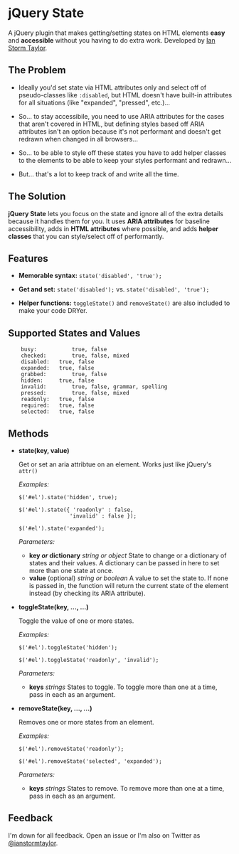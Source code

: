 # jQuery State

A jQuery plugin that makes getting/setting states on HTML elements **easy** and **accessible** without you having to do extra work. Developed by [Ian Storm Taylor](http://twitter.com/ianstormtaylor).


## The Problem

* Ideally you'd set state via HTML attributes only and select off of pseudo-classes like `:disabled`, but HTML doesn't have built-in attributes for all situations (like "expanded", "pressed", etc.)…

* So… to stay accessibile, you need to use ARIA attributes for the cases that aren't covered in HTML, but defining styles based off ARIA attributes isn't an option because it's not performant and doesn't get redrawn when changed in all browsers…

* So… to be able to style off these states you have to add helper classes to the elements to be able to keep your styles performant and redrawn…

* But… that's a lot to keep track of and write all the time.


## The Solution

**jQuery State** lets you focus on the state and ignore all of the extra details because it handles them for you. It uses **ARIA attributes** for baseline accessibility, adds in **HTML attributes** where possible, and adds **helper classes** that you can style/select off of performantly.



## Features

* **Memorable syntax:** `state('disabled', 'true');`

* **Get and set:** `state('disabled');` vs. `state('disabled', 'true');`

* **Helper functions:** `toggleState()` and `removeState()` are also included to make your code DRYer.



## Supported States and Values

		busy:			true, false
		checked:		true, false, mixed
		disabled:	true, false
		expanded:	true, false
		grabbed:		true, false
		hidden:		true, false
		invalid:		true, false, grammar, spelling
		pressed:		true, false, mixed
		readonly:	true, false
		required:	true, false
		selected:	true, false



## Methods

*   **state(key, value)**

    Get or set an aria attribtue on an element. Works just like jQuery's `attr()`

    _Examples:_

        $('#el').state('hidden', true);

        $('#el').state({ 'readonly' : false,
                        'invalid' : false });

        $('#el').state('expanded');

    _Parameters:_

    *   **key *or* dictionary** _string or object_ State to change or a dictionary of states and their values. A dictionary can be passed in here to set more than one state at once.
    *   **value** (optional) _string or boolean_ A value to set the state to. If none is passed in, the function will return the current state of the element instead (by checking its ARIA attribute).


*   **toggleState(key, ..., ...)**

    Toggle the value of one or more states. 

    _Examples:_

        $('#el').toggleState('hidden');

        $('#el').toggleState('readonly', 'invalid');

    _Parameters:_

    *   **keys** _strings_ States to toggle. To toggle more than one at a time, pass in each as an argument.

*   **removeState(key, ..., ...)**

    Removes one or more states from an element.

    _Examples:_

        $('#el').removeState('readonly');

        $('#el').removeState('selected', 'expanded');

    _Parameters:_

    *   **keys** _strings_ States to remove. To remove more than one at a time, pass in each as an argument.


## Feedback

I'm down for all feedback. Open an issue or I'm also on Twitter as [@ianstormtaylor](http://twitter.com/ianstormtaylor).
